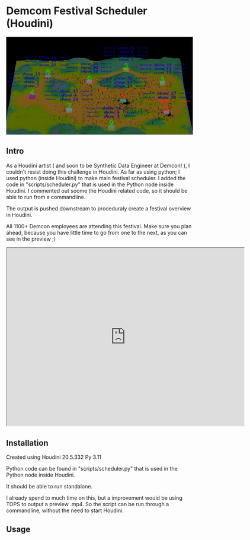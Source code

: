 # Demcom Festival Scheduler (Houdini)

![example_01](img/overview_example_01.png)


## Intro

As a Houdini artist ( and soon to be Synthetic Data Engineer at Demcon! ), I couldn't resist doing this challenge in Houdini.
As far as using python; I used python (inside Houdini) to make main festival scheduler.
I added the code in "scripts/scheduler.py" that is used in the Python node inside Houdini. I commented out soome the Houdini related code, so it should be able to run from a commandline.

The output is pushed downstream to proceduraly create a festival overview in Houdini.

All 1100+ Demcon employees are attending this festival. Make sure you plan ahead, because you have little time to go from one to the next, as you can see in the preview ;)

<iframe src="https://drive.google.com/file/d/1wzf1vK6FQn2MKWZ9W07eOYgYbjpq0Thf/preview" width="640" height="480" allow="autoplay"></iframe>


## Installation


Created using Houdini 20.5.332 Py 3.11

Python code can be found in "scripts/scheduler.py" that is used in the Python node inside Houdini.  

It should be able to run standalone.

I already spend to much time on this, but a improvement would be using TOPS to output a preview .mp4. 
So the script can be run through a commandline, without the need to start Houdini. 


## Usage